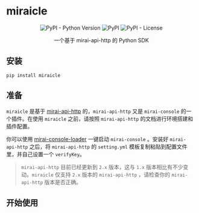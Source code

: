 # miraicle

<div align="center">

![PyPI - Python Version](https://img.shields.io/pypi/pyversions/miraicle)
![PyPI](https://img.shields.io/pypi/v/miraicle?color=brightgreen)
![PyPI - License](https://img.shields.io/pypi/l/miraicle?color=orange)

一个基于 mirai-api-http 的 Python SDK

</div>

## 安装
`pip install miraicle`

## 准备
`miraicle` 是基于 [mirai-api-http](https://github.com/project-mirai/mirai-api-http) 的，`mirai-api-http` 又是 `mirai-console` 的一个插件。在使用 `miraicle` 之前，请按照 `mirai-api-http` 的文档进行环境搭建和插件配置。

你可以使用 [mirai-console-loader]() 一键启动 `mirai-console` 。安装好 `mirai-api-http` 之后，将 `mirai-api-http` 的 `setting.yml` 模板复制粘贴到配置文件里，并自己设置一个 `verifyKey`。

> `mirai-api-http` 目前已经更新到 `2.x` 版本，这与 `1.x` 版本相比有不少变动。`miraicle` 仅支持 `2.x` 版本的 `mirai-api-http` ，请检查你的 `mirai-api-http` 版本是否正确。

## 开始使用
<!-- TODO -->

